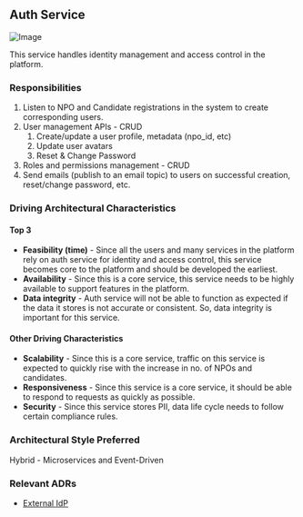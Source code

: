 ## Auth Service

![Image](../diagrams/auth-service.jpg)

This service handles identity management and access control in the platform.

### Responsibilities

1. Listen to NPO and Candidate registrations in the system to create corresponding users.
2. User management APIs - CRUD
   1. Create/update a user profile, metadata (npo_id, etc)
   2. Update user avatars
   3. Reset & Change Password
3. Roles and permissions management - CRUD
4. Send emails (publish to an email topic) to users on successful creation, reset/change password, etc.

### Driving Architectural Characteristics

#### Top 3

- **Feasibility (time)** - Since all the users and many services in the platform rely on auth service for identity and access control, this service becomes core to the platform and should be developed the earliest.
- **Availability** - Since this is a core service, this service needs to be highly available to support features in the platform.
- **Data integrity** - Auth service will not be able to function as expected if the data it stores is not accurate or consistent. So, data integrity is important for this service.

#### Other Driving Characteristics

- **Scalability** - Since this is a core service, traffic on this service is expected to quickly rise with the increase in no. of NPOs and candidates.
- **Responsiveness** - Since this service is a core service, it should be able to respond to requests as quickly as possible.
- **Security** - Since this service stores PII, data life cycle needs to follow certain compliance rules.

### Architectural Style Preferred

Hybrid - Microservices and Event-Driven

### Relevant ADRs

- [External IdP](../ADRs/adr-idp.md)
